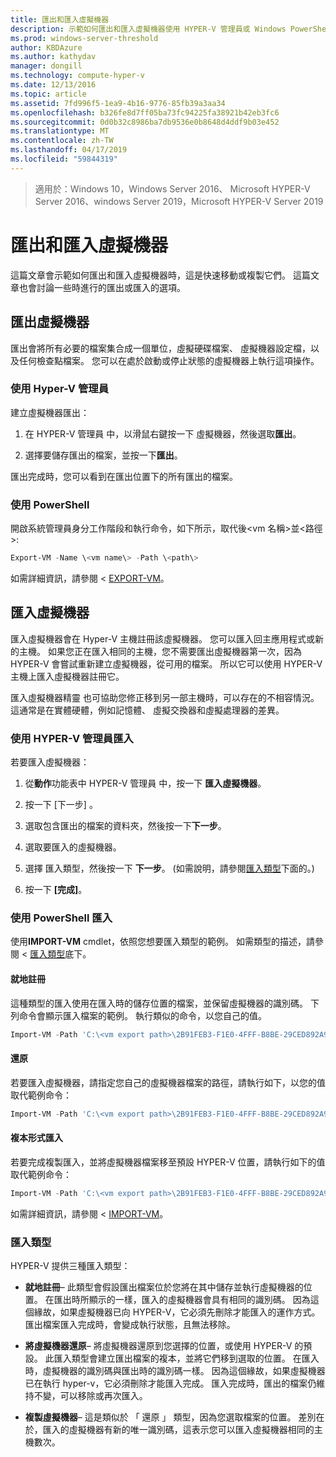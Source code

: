 ```yaml
---
title: 匯出和匯入虛擬機器
description: 示範如何匯出和匯入虛擬機器使用 HYPER-V 管理員或 Windows PowerShell。
ms.prod: windows-server-threshold
author: KBDAzure
ms.author: kathydav
manager: dongill
ms.technology: compute-hyper-v
ms.date: 12/13/2016
ms.topic: article
ms.assetid: 7fd996f5-1ea9-4b16-9776-85fb39a3aa34
ms.openlocfilehash: b326fe8d7ff05ba73fc94225fa38921b42eb3fc6
ms.sourcegitcommit: 0d0b32c8986ba7db9536e0b8648d4ddf9b03e452
ms.translationtype: MT
ms.contentlocale: zh-TW
ms.lasthandoff: 04/17/2019
ms.locfileid: "59844319"
---
```

>適用於：Windows 10，Windows Server 2016、 Microsoft HYPER-V Server 2016、windows Server 2019，Microsoft HYPER-V Server 2019

# <a name="export-and-import-virtual-machines"></a>匯出和匯入虛擬機器

這篇文章會示範如何匯出和匯入虛擬機器時，這是快速移動或複製它們。 這篇文章也會討論一些時進行的匯出或匯入的選項。

## <a name="export-a-virtual-machine"></a>匯出虛擬機器

匯出會將所有必要的檔案集合成一個單位，虛擬硬碟檔案、 虛擬機器設定檔，以及任何檢查點檔案。 您可以在處於啟動或停止狀態的虛擬機器上執行這項操作。

### <a name="using-hyper-v-manager"></a>使用 Hyper-V 管理員

建立虛擬機器匯出：

1. 在 HYPER-V 管理員 中，以滑鼠右鍵按一下 虛擬機器，然後選取**匯出**。

2. 選擇要儲存匯出的檔案，並按一下**匯出**。

匯出完成時，您可以看到在匯出位置下的所有匯出的檔案。

### <a name="using-powershell"></a>使用 PowerShell

開啟系統管理員身分工作階段和執行命令，如下所示，取代後\<vm 名稱\>並\<路徑\>:

```powershell
Export-VM -Name \<vm name\> -Path \<path\>
```

如需詳細資訊，請參閱 < [EXPORT-VM](https://docs.microsoft.com/powershell/module/hyper-v/export-vm)。

## <a name="import-a-virtual-machine"></a>匯入虛擬機器 

匯入虛擬機器會在 Hyper-V 主機註冊該虛擬機器。 您可以匯入回主應用程式或新的主機。 如果您正在匯入相同的主機，您不需要匯出虛擬機器第一次，因為 HYPER-V 會嘗試重新建立虛擬機器，從可用的檔案。 所以它可以使用 HYPER-V 主機上匯入虛擬機器註冊它。

匯入虛擬機器精靈 也可協助您修正移到另一部主機時，可以存在的不相容情況。 這通常是在實體硬體，例如記憶體、 虛擬交換器和虛擬處理器的差異。

### <a name="import-using-hyper-v-manager"></a>使用 HYPER-V 管理員匯入

若要匯入虛擬機器：

1. 從**動作**功能表中 HYPER-V 管理員 中，按一下 **匯入虛擬機器**。

2. 按一下 [下一步] 。

3. 選取包含匯出的檔案的資料夾，然後按一下**下一步**。

4. 選取要匯入的虛擬機器。

5. 選擇 匯入類型，然後按一下 **下一步**。 (如需說明，請參閱[匯入類型](#import-types)下面的。)

6. 按一下 **[完成]**。

### <a name="import-using-powershell"></a>使用 PowerShell 匯入

使用**IMPORT-VM** cmdlet，依照您想要匯入類型的範例。 如需類型的描述，請參閱 <<c0> [ 匯入類型](#import-types)底下。 

#### <a name="register-in-place"></a>就地註冊

這種類型的匯入使用在匯入時的儲存位置的檔案，並保留虛擬機器的識別碼。 下列命令會顯示匯入檔案的範例。 執行類似的命令，以您自己的值。

```powershell
Import-VM -Path 'C:\<vm export path>\2B91FEB3-F1E0-4FFF-B8BE-29CED892A95A.vmcx' 
```

#### <a name="restore"></a>還原

若要匯入虛擬機器，請指定您自己的虛擬機器檔案的路徑，請執行如下，以您的值取代範例命令：

```powershell
Import-VM -Path 'C:\<vm export path>\2B91FEB3-F1E0-4FFF-B8BE-29CED892A95A.vmcx' -Copy -VhdDestinationPath 'D:\Virtual Machines\WIN10DOC' -VirtualMachinePath 'D:\Virtual Machines\WIN10DOC'
```

#### <a name="import-as-a-copy"></a>複本形式匯入

若要完成複製匯入，並將虛擬機器檔案移至預設 HYPER-V 位置，請執行如下的值取代範例命令：

``` PowerShell
Import-VM -Path 'C:\<vm export path>\2B91FEB3-F1E0-4FFF-B8BE-29CED892A95A.vmcx' -Copy -GenerateNewId
```

如需詳細資訊，請參閱 < [IMPORT-VM](https://docs.microsoft.com/powershell/module/hyper-v/import-vm)。

### <a name="import-types"></a>匯入類型

HYPER-V 提供三種匯入類型：

- **就地註冊**– 此類型會假設匯出檔案位於您將在其中儲存並執行虛擬機器的位置。 在匯出時所顯示的一樣，匯入的虛擬機器會具有相同的識別碼。 因為這個緣故，如果虛擬機器已向 HYPER-V，它必須先刪除才能匯入的運作方式。 匯出檔案匯入完成時，會變成執行狀態，且無法移除。

- **將虛擬機器還原**– 將虛擬機器還原到您選擇的位置，或使用 HYPER-V 的預設。 此匯入類型會建立匯出檔案的複本，並將它們移到選取的位置。 在匯入時，虛擬機器的識別碼與匯出時的識別碼一樣。 因為這個緣故，如果虛擬機器已在執行 hyper-v，它必須刪除才能匯入完成。 匯入完成時，匯出的檔案仍維持不變，可以移除或再次匯入。

- **複製虛擬機器**– 這是類似於 「 還原 」 類型，因為您選取檔案的位置。 差別在於，匯入的虛擬機器有新的唯一識別碼，這表示您可以匯入虛擬機器相同的主機數次。

